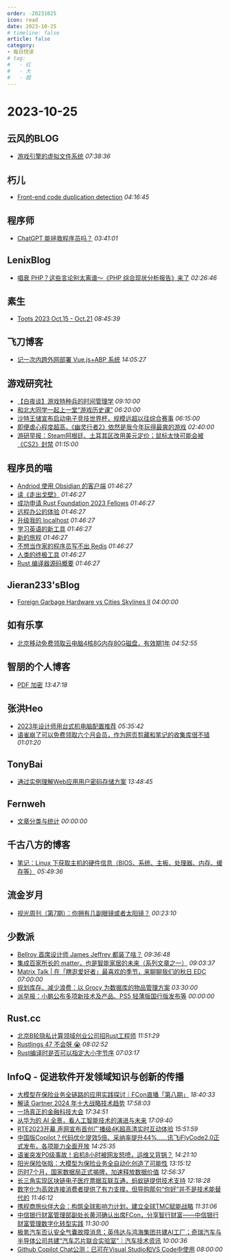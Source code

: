 ```yaml
---
order: -20231025
icon: read
date: 2023-10-25
# timeline: false
article: false
category:
- 每日悦读
# tag:
#   - 红
#   - 大
#   - 圆
---
```


# 2023-10-25 
## 云风的BLOG<span></span>
* [游戏引擎的虚拟文件系统](https://blog.codingnow.com/2023/10/vfs.html) *07:38:36* 
## 朽儿<span></span>
* [Front-end code duplication detection](https://javascript.plainenglish.io/front-end-code-duplication-detection-dada5ece3f17?source=rss-c3917681a8f5------2) *04:16:45* 
## 程序师<span></span>
* [ChatGPT 能拯救程序员吗？](https://www.techug.com/post/can-chatgpt-save-programmers4a666a39a208cef908ce/) *03:41:01* 
## LenixBlog<span></span>
* [唱衰 PHP？这些言论别太离谱～《PHP 综合现状分析报告》来了](https://blog.p2hp.com/archives/11691) *02:26:46* 
## 素生<span></span>
* [Toots 2023 Oct.15 - Oct.21](http://z.arlmy.me/posts/MastodonArchives/2023/MastodonTootsArchives_20231021/) *08:45:39* 
## 飞刀博客<span></span>
* [记一次内跨外网部署 Vue.js+ABP 系统](https://www.feidaoboke.com/post/cross-net-deploy-vue-abp.html) *14:05:27* 
## 游戏研究社<span></span>
* [【白夜谈】游戏特种兵的时间管理学](https://www.yystv.cn/p/11280) *09:10:00* 
* [和北大同学一起上一堂“游戏历史课”](https://www.yystv.cn/p/11279) *06:20:00* 
* [沙特王储宣布启动电子竞技世界杯，规模远超以往综合赛事](https://www.yystv.cn/p/11278) *06:15:00* 
* [即便虐心程度超高，《幽灵行者2》依然是我今年玩得最爽的游戏](https://www.yystv.cn/p/11277) *02:40:00* 
* [游研早报：Steam阿根廷、土耳其区改用美元定价；鼠标太快可能会被《CS2》封禁](https://www.yystv.cn/p/11276) *01:15:00* 
## 程序员的喵<span></span>
* [Andriod 使用 Obsidian 的客户端](http://catcoding.me/p/obsidian-andriod-client-sync-git/) *01:46:27* 
* [读《走出戈壁》](http://catcoding.me/p/out-of-the-gobi/) *01:46:27* 
* [成功申请 Rust Foundation 2023 Fellows](http://catcoding.me/p/rust-foundation-fellows/) *01:46:27* 
* [远程办公的体验](http://catcoding.me/p/remote-work/) *01:46:27* 
* [升级我的 localhost](http://catcoding.me/p/upgrade-my-dev-tools/) *01:46:27* 
* [学习英语的新工具](http://catcoding.me/p/new_english_tools/) *01:46:27* 
* [新的旅程](http://catcoding.me/p/new-journey/) *01:46:27* 
* [不想当作家的程序员写不出 Redis](http://catcoding.me/p/redis-antriez/) *01:46:27* 
* [人类的终极工具](http://catcoding.me/p/chatgpt-tools/) *01:46:27* 
* [Rust 编译器源码概要](http://catcoding.me/p/rustc-source/) *01:46:27* 
## Jieran233'sBlog<span></span>
* [Foreign Garbage Hardware vs Cities Skylines II](https://lolipop.lol//2023/10/25/foreign-garbage-hardware-vs-cities-skylines-ii.html) *04:00:00* 
## 如有乐享<span></span>
* [北京移动免费领取云电脑4核8G内存80G磁盘，有效期1年](https://51.ruyo.net/18513.html) *04:52:55* 
## 智朋的个人博客<span></span>
* [PDF 加密](https://coffeelize.top/posts/20231019163820.html) *13:47:18* 
## 张洪Heo<span></span>
* [2023年设计师用台式机电脑配置推荐](https://blog.zhheo.com/p/e50f4f67.html) *05:35:42* 
* [语雀崩了可以免费领取六个月会员，作为网页剪藏和笔记的收集库很不错](https://blog.zhheo.com/p/3a2e608f.html) *01:01:20* 
## TonyBai<span></span>
* [通过实例理解Web应用用户密码存储方案](https://tonybai.com/2023/10/25/understand-password-storage-of-web-app-by-example/) *13:48:45* 
## Fernweh<span></span>
* [文章分类与统计](https://blog.wohin.me/post-categories/) *00:00:00* 
## 千古八方的博客<span></span>
* [笔记：Linux 下获取主机的硬件信息（BIOS、系统、主板、处理器、内存、缓存等）](https://rangotec.com/archives/1034) *05:49:36* 
## 流金岁月<span></span>
* [视光周刊（第7期）：你拥有几副眼镜或者太阳镜？](https://iliu.org/4539.html) *00:23:10* 
## 少数派<span></span>
* [Bellroy 首席设计师 James Jeffrey 都装了啥？](https://sspai.com/prime/story/zhuanglesha-231025) *09:36:48* 
* [集成百家所长的 matter，也是智能家居的未来（系列文章之一）](https://sspai.com/prime/story/matter-explained-01) *09:03:37* 
* [Matrix Talk | 在「瞎逛爱好者」最喜欢的季节，来聊聊我们的秋日 EDC](https://sspai.com/post/83800) *07:00:00* 
* [规划库存、减少浪费：以 Grocy 为数据库的物品管理方案](https://sspai.com/post/83836) *03:30:00* 
* [派早报：小鹏公布多项新技术及产品、PS5 轻薄版国行版发布等](https://sspai.com/post/83854) *00:00:00* 
## Rust.cc<span></span>
* [北京B轮隐私计算领域创业公司招Rust工程师](https://rustcc.cn/article?id=1791d0ae-cb7b-44b0-a0ea-25f7a531cf2b) *11:51:29* 
* [Rustlings 47 不会呀 😭](https://rustcc.cn/article?id=598b7eef-3345-4425-85e4-52ee94508cb0) *08:02:52* 
* [Rust编译时是否可以指定大小字节序](https://rustcc.cn/article?id=b715dc61-dc24-43c2-9986-1b02fe08d3d4) *07:03:17* 
## InfoQ - 促进软件开发领域知识与创新的传播<span></span>
* [大模型在保险业务全链路的应用实践探讨｜FCon直播「第八期」](https://www.infoq.cn/video/PmoiCwrM6RxDV8IBCEWp?utm_source=rss&utm_medium=article) *18:40:33* 
* [解读 Gartner 2024 年十大战略技术趋势](https://www.infoq.cn/article/NZ7K1Fj8187zOYz47gZL?utm_source=rss&utm_medium=article) *17:58:03* 
* [一场真正的金融科技大会](https://www.infoq.cn/article/2K0clWV5ZGjlPumJhf9G?utm_source=rss&utm_medium=article) *17:34:51* 
* [从华为的 AI 全景，看人工智能技术的演进与未来](https://www.infoq.cn/article/fMGfIhCgDGLF2uDqV7Wt?utm_source=rss&utm_medium=article) *17:09:40* 
* [RTE2023开幕 声网宣布首创广播级4K超高清实时互动体验](https://www.infoq.cn/article/rGAFqFGdfmA75RVO6EDt?utm_source=rss&utm_medium=article) *15:51:59* 
* [中国版Copilot？代码优化提效5倍、采纳率提升44%……讯飞iFlyCode2.0正式发布，各项能力全面开放](https://www.infoq.cn/article/6UaLWZoeuLbKX4gJmI3l?utm_source=rss&utm_medium=article) *14:25:35* 
* [语雀突发P0级事故！宕机8小时被网友怒喷，运维又背锅？](https://www.infoq.cn/article/8iiiTQi4SHDmkMHaRRbe?utm_source=rss&utm_medium=article) *14:21:10* 
* [阳光保险张晗：大模型为保险业务全自动化创造了可能性](https://www.infoq.cn/article/DoIWw41ahCfcZ3Ac0zfw?utm_source=rss&utm_medium=article) *13:15:12* 
* [历时7个月，国家数据局正式揭牌，加速释放数据价值](https://www.infoq.cn/article/6xT0wjtbRdBLSOFcbI90?utm_source=rss&utm_medium=article) *12:56:37* 
* [长三角实现区块链电子医疗票据互联互通，蚂蚁链提供技术支持](https://www.infoq.cn/article/QP0t3FRbJ84B2A4Ba3M1?utm_source=rss&utm_medium=article) *12:18:28* 
* [数字化为高效连接消费者提供了有力支撑，但导购那句“你好”并不是技术能替代的](https://www.infoq.cn/article/yZ6wGAyeF3EEzYojic8C?utm_source=rss&utm_medium=article) *11:46:12* 
* [携程商旅伙伴大会：构筑全球影响力计划，建立全球TMC赋能战略](https://xie.infoq.cn/article/636a1b34c16bdc8171712f139?utm_source=rss&utm_medium=article) *11:31:06* 
* [中信银行财富管理部副处长黄河确认出席FCon，分享智行财富——中信银行财富管理数字化转型实践](https://www.infoq.cn/article/mylDck2yRFzDaRORIdgx?utm_source=rss&utm_medium=article) *11:30:00* 
* [极氪汽车否认安全气囊故障消息；英伟达与鸿海集团共建AI工厂；奇瑞汽车与半导体公司共建“汽车芯片联合实验室”｜汽车技术资讯](https://www.infoq.cn/article/2oHgwVeLDDbLagM1fykU?utm_source=rss&utm_medium=article) *10:00:36* 
* [Github Copilot Chat公测：已可在Visual Studio和VS Code中使用](https://www.infoq.cn/article/TAEwvbPaEjyRdUKtmOC5?utm_source=rss&utm_medium=article) *08:00:00* 
